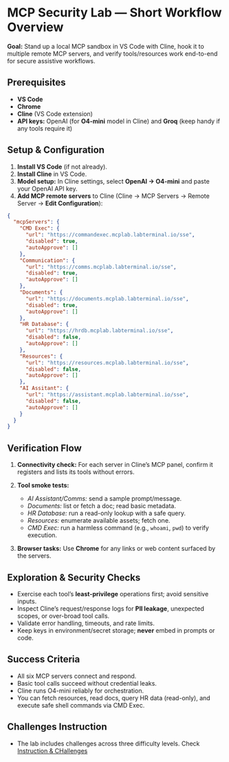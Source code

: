 # MCP Security Lab — Short Workflow Overview

**Goal:** Stand up a local MCP sandbox in VS Code with Cline, hook it to multiple remote MCP servers, and verify tools/resources work end-to-end for secure assistive workflows.

## Prerequisites

* **VS Code**
* **Chrome**
* **Cline** (VS Code extension)
* **API keys:** OpenAI (for **O4-mini** model in Cline) and **Groq** (keep handy if any tools require it)

## Setup & Configuration

1. **Install VS Code** (if not already).
2. **Install Cline** in VS Code.
3. **Model setup:** In Cline settings, select **OpenAI → O4-mini** and paste your OpenAI API key.
4. **Add MCP remote servers** to Cline (Cline → MCP Servers → Remote Server → **Edit Configuration**):

```json 
{
  "mcpServers": {
    "CMD Exec": {
      "url": "https://commandexec.mcplab.labterminal.io/sse",
      "disabled": true,
      "autoApprove": []
    },
    "Communication": {
      "url": "https://comms.mcplab.labterminal.io/sse",
      "disabled": true,
      "autoApprove": []
    },
    "Documents": {
      "url": "https://documents.mcplab.labterminal.io/sse",
      "disabled": true,
      "autoApprove": []
    },
    "HR Database": {
      "url": "https://hrdb.mcplab.labterminal.io/sse",
      "disabled": false,
      "autoApprove": []
    },
    "Resources": {
      "url": "https://resources.mcplab.labterminal.io/sse",
      "disabled": false,
      "autoApprove": []
    },
    "AI Assitant": {
      "url": "https://assistant.mcplab.labterminal.io/sse",
      "disabled": false,
      "autoApprove": []
    }
  }
}
```

## Verification Flow

1. **Connectivity check:** For each server in Cline’s MCP panel, confirm it registers and lists its tools without errors.
2. **Tool smoke tests:**

   * *AI Assistant/Comms:* send a sample prompt/message.
   * *Documents:* list or fetch a doc; read basic metadata.
   * *HR Database:* run a read-only lookup with a safe query.
   * *Resources:* enumerate available assets; fetch one.
   * *CMD Exec:* run a harmless command (e.g., `whoami`, `pwd`) to verify execution.
3. **Browser tasks:** Use **Chrome** for any links or web content surfaced by the servers.

## Exploration & Security Checks

* Exercise each tool’s **least-privilege** operations first; avoid sensitive inputs.
* Inspect Cline’s request/response logs for **PII leakage**, unexpected scopes, or over-broad tool calls.
* Validate error handling, timeouts, and rate limits.
* Keep keys in environment/secret storage; **never** embed in prompts or code.

## Success Criteria

* All six MCP servers connect and respond.
* Basic tool calls succeed without credential leaks.
* Cline runs O4-mini reliably for orchestration.
* You can fetch resources, read docs, query HR data (read-only), and execute safe shell commands via CMD Exec.

## Challenges Instruction

* The lab includes challenges across three difficulty levels. Check [Instruction & CHallenges](instruction.md)
